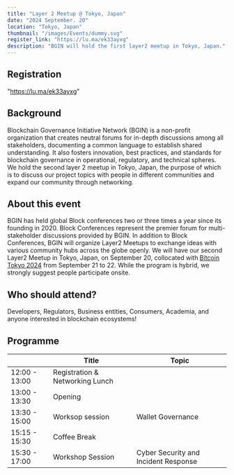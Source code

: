 ```yaml
---
title: "Layer 2 Meetup @ Tokyo, Japan"
date: "2024 September. 20"
location: "Tokyo, Japan"
thumbnail: "/images/Events/dummy.svg"
register_link: "https://lu.ma/ek33ayxg"
description: "BGIN will hold the first layer2 meetup in Tokyo, Japan."
---
```


## Registration

"https://lu.ma/ek33ayxg"

## Background

Blockchain Governance Initiative Network (BGIN) is a non-profit organization that creates neutral forums for in-depth discussions among all stakeholders, documenting a common language to establish shared understanding. It also fosters innovation, best practices, and standards for blockchain governance in operational, regulatory, and technical spheres. We hold the second layer 2 meetup in Tokyo, Japan, the purpose of which is to discuss our project topics with people in different communities and expand our community through networking. 

## About this event

​BGIN has held global Block conferences two or three times a year since its founding in 2020. Block Conferences represent the premier forum for multi-stakeholder discussions provided by BGIN. In addition to Block Conferences, BGIN will organize Layer2 Meetups to exchange ideas with various community hubs across the globe openly. We will have our second Layer2 Meetup in Tokyo, Japan, on September 20, collocated with [Bitcoin Tokyo 2024](https://bitcoinconference.tokyo/en/) from September 21 to 22. While the program is hybrid, we strongly suggest people participate onsite.

## ​Who should attend?

​Developers, Regulators, Business entities, Consumers, Academia, and anyone interested in blockchain ecosystems!

## Programme

|                     | Title                             | Topic                                |
| ------------------- | --------------------------------- | ------------------------------------ |
| 12:00 - 13:00       | Registration & Networking Lunch   |                                      |
| 13:00 - 13:30       | Opening                           |                                      |
| 13:30 - 15:00       | Worksop session                   | Wallet Governance                    |
| 15:15 - 15:30       | Coffee Break                      |                                      |
| 15:30 - 17:00       | Workshop Session                  | Cyber Security and Incident Response |
